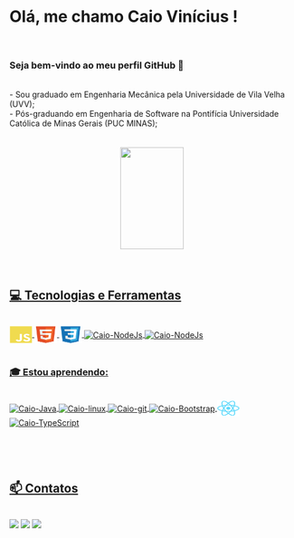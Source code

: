 # Olá, me chamo Caio Vinícius !

<br>

### Seja bem-vindo ao meu perfil GitHub 👋
 <br>
 - Sou graduado em Engenharia Mecânica pela Universidade de Vila Velha (UVV);<br>
 - Pós-graduando em Engenharia de Software na Pontifícia Universidade Católica de Minas Gerais (PUC MINAS);
 
 <br>
 <br>

 <div align="center">
  <a href="https://github.com/CAIOBR2021"><br>
  <img height="180em" width="47%" src="https://github-readme-stats.vercel.app/api?username=CAIOBR2021&show_icons=true&theme=dark&include_all_commits=true&    count_private=true"/>
 </div>
 <br>
 <br>
 
  ## 💻 Tecnologias e Ferramentas 
 
  <div style="display: inline_block"><br>
  <img align="center" alt="Caio-Js" height="30" width="40" src="https://raw.githubusercontent.com/devicons/devicon/master/icons/javascript/javascript-plain.svg">
  <img align="center" alt="Caio-HTML" height="30" width="40" src="https://raw.githubusercontent.com/devicons/devicon/master/icons/html5/html5-original.svg">
  <img align="center" alt="Caio-CSS" height="30" width="40" src="https://raw.githubusercontent.com/devicons/devicon/master/icons/css3/css3-original.svg">
  <img align="center" alt="Caio-NodeJs" height="30" width="40" src="https://cdn.jsdelivr.net/gh/devicons/devicon/icons/nodejs/nodejs-original.svg"/>
  <img align="center" alt="Caio-NodeJs" height="30" width="40" src="https://cdn.jsdelivr.net/gh/devicons/devicon/icons/c/c-original.svg" />
  
  </div>
 
 <br>
 
 ### 🎓  Estou aprendendo:
 
 <div style="display: inline_block"><br>
  <img align="center" alt="Caio-Java" height="30" width="40" src="https://cdn.jsdelivr.net/gh/devicons/devicon/icons/java/java-original.svg"/>
  <img align="center" alt="Caio-linux" height="30" width="40" src="https://cdn.jsdelivr.net/gh/devicons/devicon/icons/linux/linux-original.svg"/>
  <img align="center" alt="Caio-git" height="30" width="40" src="https://cdn.jsdelivr.net/gh/devicons/devicon/icons/git/git-original.svg"/>
  <img align="center" alt="Caio-Bootstrap" height="30" width="40" src="https://cdn.jsdelivr.net/gh/devicons/devicon/icons/bootstrap/bootstrap-original.svg"/>
  <img align="center" alt="Caio-React" height="30" width="40" src="https://raw.githubusercontent.com/devicons/devicon/master/icons/react/react-original.svg">
  <img align="center" alt="Caio-TypeScript" height="30" width="40" src="https://cdn.jsdelivr.net/gh/devicons/devicon/icons/typescript/typescript-plain.svg">
</div>

  <br>
 
  ## 
 
  <br>
 
  ## 📫 Contatos
  
  <div style="display: inline_block"><br>
  <a href="https://www.linkedin.com/in/caio-vinicius-de-carvalho-bezerra-643695158" target="_blank"><img src="https://img.shields.io/badge/-LinkedIn-%230077B5?style=for-the-badge&logo=linkedin&logoColor=white" target="_blank"></a> 
    <a href="mailto:caiobezerra994@gmail.com" target="_blank"><img src="https://img.shields.io/badge/Gmail-D14836?style=for-the-badge&logo=gmail&logoColor=white" target="_blank"></a> 
  <a href = "mailto:caio.carvalho134@hotmail.com"><img src="https://img.shields.io/badge/Microsoft_Outlook-0078D4?style=for-the-badge&logo=microsoft-outlook&logoColor=white" target="_blank"></a>
  </div>

  ## 
